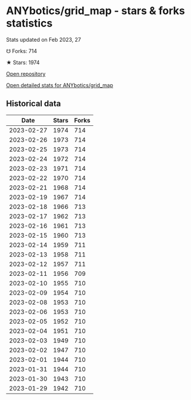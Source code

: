 # ANYbotics/grid_map - stars & forks statistics

Stats updated on Feb 2023, 27

☋ Forks: 714

★ Stars: 1974

[Open repository](https://github.com/ANYbotics/grid_map)

[Open detailed stats for ANYbotics/grid_map](https://reviewgithub.com/rep/ANYbotics/grid_map)

## Historical data
| Date | Stars | Forks |
|------|-------|-------|
| 2023-02-27 | 1974 | 714 | 
| 2023-02-26 | 1973 | 714 | 
| 2023-02-25 | 1973 | 714 | 
| 2023-02-24 | 1972 | 714 | 
| 2023-02-23 | 1971 | 714 | 
| 2023-02-22 | 1970 | 714 | 
| 2023-02-21 | 1968 | 714 | 
| 2023-02-19 | 1967 | 714 | 
| 2023-02-18 | 1966 | 713 | 
| 2023-02-17 | 1962 | 713 | 
| 2023-02-16 | 1961 | 713 | 
| 2023-02-15 | 1960 | 713 | 
| 2023-02-14 | 1959 | 711 | 
| 2023-02-13 | 1958 | 711 | 
| 2023-02-12 | 1957 | 711 | 
| 2023-02-11 | 1956 | 709 | 
| 2023-02-10 | 1955 | 710 | 
| 2023-02-09 | 1954 | 710 | 
| 2023-02-08 | 1953 | 710 | 
| 2023-02-06 | 1953 | 710 | 
| 2023-02-05 | 1952 | 710 | 
| 2023-02-04 | 1951 | 710 | 
| 2023-02-03 | 1949 | 710 | 
| 2023-02-02 | 1947 | 710 | 
| 2023-02-01 | 1944 | 710 | 
| 2023-01-31 | 1944 | 710 | 
| 2023-01-30 | 1943 | 710 | 
| 2023-01-29 | 1942 | 710 | 

